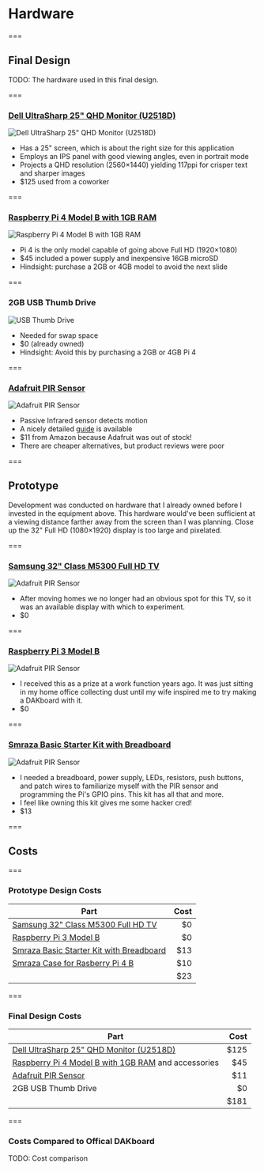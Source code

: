# Hardware

===

## Final Design

TODO: The hardware used in this final design.

===

<!-- .slide: class="hardware-product" -->

### [Dell UltraSharp 25" QHD Monitor (U2518D)](https://www.dell.com/en-us/work/shop/dell-ultrasharp-25-monitor-u2518d/apd/210-amll/monitors-monitor-accessories)

![Dell UltraSharp 25" QHD Monitor (U2518D)](dakboard/img/dell-u2518d.webp) <!-- .element class="product-image" -->

- Has a 25" screen, which is about the right size for this application
- Employs an IPS panel with good viewing angles, even in portrait mode
- Projects a QHD resolution (2560×1440) yielding 117ppi for crisper text and sharper images
- \$125 used from a coworker

===

<!-- .slide: class="hardware-product" -->

### [Raspberry Pi 4 Model B with 1GB RAM](https://www.raspberrypi.org/products/raspberry-pi-4-model-b/)

![Raspberry Pi 4 Model B with 1GB RAM](dakboard/img/raspberry-pi-4.webp)

- Pi 4 is the only model capable of going above Full HD (1920×1080)
- \$45 included a power supply and inexpensive 16GB microSD
- Hindsight: purchase a 2GB or 4GB model to avoid the next slide

===

<!-- .slide: class="hardware-product" -->

### 2GB USB Thumb Drive

![USB Thumb Drive](dakboard/img/usb-thumb-drive.jpg)

- Needed for swap space
- \$0 (already owned)
- Hindsight: Avoid this by purchasing a 2GB or 4GB Pi 4

===

<!-- .slide: class="hardware-product" -->

### [Adafruit PIR Sensor](https://www.adafruit.com/product/189)

![Adafruit PIR Sensor](dakboard/img/adafruit-pir2.png) <!-- .element: class="product-image" -->

- Passive Infrared sensor detects motion
- A nicely detailed [guide](https://cdn-learn.adafruit.com/downloads/pdf/pir-passive-infrared-proximity-motion-sensor.pdf) is available
- \$11 from Amazon because Adafruit was out of stock!
- There are cheaper alternatives, but product reviews were poor

===

## Prototype

Development was conducted on hardware that I already owned before I invested in the equipment above. This hardware would've been sufficient at a viewing distance farther away from the screen than I was planning. Close up the 32" Full HD (1080×1920) display is too large and pixelated.

===

<!-- .slide: class="hardware-product" -->

### [Samsung 32" Class M5300 Full HD TV](https://www.samsung.com/us/televisions-home-theater/tvs/full-hd-tvs/32--class-m5300-full-hd-tv-un32m5300afxza/)

![Adafruit PIR Sensor](dakboard/img/adafruit-pir2.png)

- After moving homes we no longer had an obvious spot for this TV, so it was an available display with which to experiment.
- \$0

===

<!-- .slide: class="hardware-product" -->

### [Raspberry Pi 3 Model B](https://www.raspberrypi.org/products/raspberry-pi-3-model-b/)

![Adafruit PIR Sensor](dakboard/img/adafruit-pir2.png)

- I received this as a prize at a work function years ago. It was just sitting in my home office collecting dust until my wife inspired me to try making a DAKboard with it.
- \$0

===

<!-- .slide: class="hardware-product" -->

### [Smraza Basic Starter Kit with Breadboard](https://www.amazon.com/gp/product/B01HRR7EBG/ref=ppx_yo_dt_b_asin_title_o09_s00?ie=UTF8&psc=1)

![Adafruit PIR Sensor](dakboard/img/adafruit-pir2.png)

- I needed a breadboard, power supply, LEDs, resistors, push buttons, and patch wires to familiarize myself with the PIR sensor and programming the Pi's GPIO pins. This kit has all that and more.
- I feel like owning this kit gives me some hacker cred!
- \$13

===

## Costs

===

### Prototype Design Costs

| Part                                                                                                                                                 | Cost |
| ---------------------------------------------------------------------------------------------------------------------------------------------------- | ---: |
| [Samsung 32" Class M5300 Full HD TV](https://www.samsung.com/us/televisions-home-theater/tvs/full-hd-tvs/32--class-m5300-full-hd-tv-un32m5300afxza/) |  \$0 |
| [Raspberry Pi 3 Model B](https://www.raspberrypi.org/products/raspberry-pi-3-model-b/)                                                               |  \$0 |
| [Smraza Basic Starter Kit with Breadboard](https://www.amazon.com/gp/product/B01HRR7EBG/ref=ppx_yo_dt_b_asin_title_o09_s00?ie=UTF8&psc=1)            | \$13 |
| [Smraza Case for Rasberry Pi 4 B](https://www.amazon.com/gp/product/B07VDCT57F/ref=ppx_yo_dt_b_asin_title_o04_s01?ie=UTF8&psc=1)                     | \$10 |
|                                                                                                                                                      | \$23 |

===

### Final Design Costs

| Part                                                                                                                                                         |  Cost |
| ------------------------------------------------------------------------------------------------------------------------------------------------------------ | ----: |
| [Dell UltraSharp 25" QHD Monitor (U2518D)](https://www.dell.com/en-us/work/shop/dell-ultrasharp-25-monitor-u2518d/apd/210-amll/monitors-monitor-accessories) | \$125 |
| [Raspberry Pi 4 Model B with 1GB RAM](https://www.raspberrypi.org/products/raspberry-pi-4-model-b/) and accessories                                          |  \$45 |
| [Adafruit PIR Sensor](https://www.adafruit.com/product/189)                                                                                                  |  \$11 |
| 2GB USB Thumb Drive                                                                                                                                          |   \$0 |
|                                                                                                                                                              | \$181 |

===

### Costs Compared to Offical DAKboard

TODO: Cost comparison
